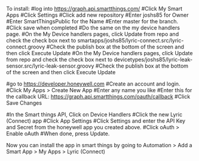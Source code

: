 To install:
#log into https://graph.api.smartthings.com/
#Click My Smart Apps
#Click Settings
#Click add new repository
#Enter joshs85 for Owner
#Enter SmartThingsPublic for the Name
#Enter master for the branch.
#Click save when completed
#Do the same on the my device handlers page.
#On the My Device handlers pages, click Update from repo and check the check box next to smartapps/joshs85/lyric-connect.src/lyric-connect.groovy
#Check the publish box at the bottom of the screen and then click Execute Update
#On the My Device handlers pages, click Update from repo and check the check box next to devicetypes/joshs85/lyric-leak-sensor.src/lyric-leak-sensor.groovy
#Check the publish box at the bottom of the screen and then click Execute Update

#go to https://developer.honeywell.com
#Create an account and login.
#Click My Apps > Create New App
#Enter any name you like
#Enter this for the callback URL: https://graph.api.smartthings.com/oauth/callback
#Click Save Changes

#In the Smart things API, Click on Device Handlers
#Click the new Lyric (Connect) app
#Click App Settings
#Click Settings and enter the API Key and Secret from the honeywell app you created above.
#Click oAuth > Enable oAuth
#When done, press Update.

Now you can install the app in smart things by going to Automation > Add a Smart App > My Apps > Lyric (Connect)
